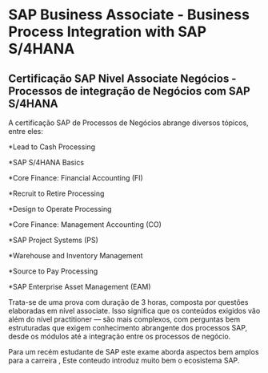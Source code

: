 # SAP Business Associate - Business Process Integration with SAP S/4HANA

## Certificação SAP Nivel Associate Negócios - Processos de integração de Negócios com SAP S/4HANA

A certificação SAP de Processos de Negócios abrange diversos tópicos, entre eles:

*Lead to Cash Processing

*SAP S/4HANA Basics

*Core Finance: Financial Accounting (FI)

*Recruit to Retire Processing

*Design to Operate Processing

*Core Finance: Management Accounting (CO)

*SAP Project Systems (PS)

*Warehouse and Inventory Management

*Source to Pay Processing

*SAP Enterprise Asset Management (EAM)

Trata-se de uma prova com duração de 3 horas, composta por questões elaboradas em nível associate. Isso significa que os conteúdos exigidos vão além do nível practitioner — são mais complexos, com perguntas bem estruturadas que exigem conhecimento abrangente dos processos SAP, desde os módulos até a integração entre os processos de negócio.


Para um recém estudante de SAP este exame aborda aspectos bem amplos para a carreira , Este conteudo introduz muito bem o ecosistema SAP.









